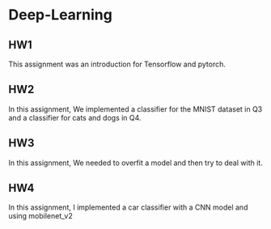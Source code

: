 # Deep-Learning


## HW1

This assignment was an introduction for Tensorflow and pytorch.



## HW2

In this assignment, We implemented a classifier for the MNIST dataset in Q3 and a classifier for cats and dogs in Q4. 


## HW3

In this assignment, We needed to overfit a model and then try to deal with it. 


## HW4

In this assignment, I implemented a car classifier with a CNN model and using mobilenet_v2


